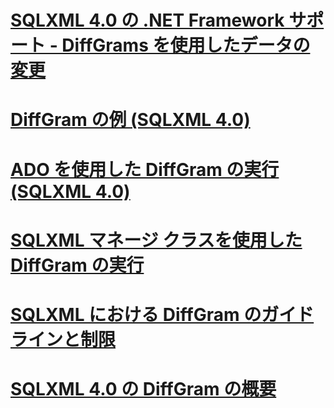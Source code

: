 # [SQLXML 4.0 の .NET Framework サポート - DiffGrams を使用したデータの変更](sqlxml-4-0-net-framework-support-using-diffgrams-to-modify-data.md)

# [DiffGram の例 (SQLXML 4.0)](diffgram-examples-sqlxml-4-0.md)
# [ADO を使用した DiffGram の実行 (SQLXML 4.0)](executing-a-diffgram-by-using-ado-sqlxml-4-0.md)
# [SQLXML マネージ クラスを使用した DiffGram の実行](executing-a-diffgram-by-using-sqlxml-managed-classes.md)
# [SQLXML における DiffGram のガイドラインと制限](guidelines-and-limitations-of-diffgrams-in-sqlxml.md)
# [SQLXML 4.0 の DiffGram の概要](introduction-to-diffgrams-in-sqlxml-4-0.md)

